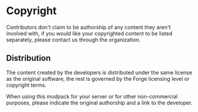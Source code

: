 # Copyright

Contributors don't claim to be authorship of any content they aren't involved with, if you would like your copyrighted content to be listed separately, please contact us through the organization.

## Distribution

The content created by the developers is distributed under the same license as the original software, the rest is governed by the Forge licensing level or copyright terms.

When using this modpack for your server or for other non-commercial purposes, please indicate the original authorship and a link to the developer.
